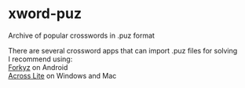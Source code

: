 # xword-puz
Archive of popular crosswords in .puz format

There are several crossword apps that can import .puz files for solving  
I recommend using:  
[Forkyz](https://gitlab.com/Hague/forkyz/-/releases) on Android  
[Across Lite](https://www.litsoft.com/across/alite/download/) on Windows and Mac
